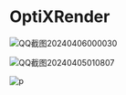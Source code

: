 ﻿# OptiXRender

 ![QQ截图20240406000030](https://github.com/GraphicsEnthusiast/OptiXRender/assets/75780167/d0106c5d-1fbc-4a49-83f3-7bf5ac0f2f75)

![QQ截图20240405010807](https://github.com/GraphicsEnthusiast/OptiXRender/assets/75780167/dff6c02d-41c0-473c-83b2-558e74eb10a3)

![p](https://github.com/GraphicsEnthusiast/OptiXRender/assets/75780167/2357d54e-e8ff-4896-b163-b323721fdc18)



